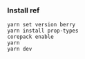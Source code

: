 

### Install ref

```
yarn set version berry
yarn install prop-types
corepack enable
yarn
yarn dev
```
